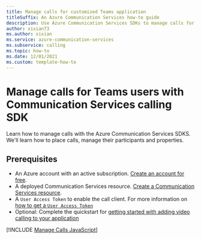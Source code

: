 ```yaml
---
title: Manage calls for customized Teams application
titleSuffix: An Azure Communication Services how-to guide
description: Use Azure Communication Services SDKs to manage calls for customized Teams application.
author: xixian73
ms.author: xixian
ms.service: azure-communication-services
ms.subservice: calling
ms.topic: how-to 
ms.date: 12/01/2021
ms.custom: template-how-to
---
```


# Manage calls for Teams users with Communication Services calling SDK

Learn how to manage calls with the Azure Communication Services SDKS. We'll learn how to place calls, manage their participants and properties.

## Prerequisites

- An Azure account with an active subscription. [Create an account for free](https://azure.microsoft.com/free/?WT.mc_id=A261C142F). 
- A deployed Communication Services resource. [Create a Communication Services resource](../../quickstarts/create-communication-resource.md).
- A `User Access Token` to enable the call client. For more information on [how to get a `User Access Token`](../../quickstarts/manage-teams-identity.md)
- Optional: Complete the quickstart for [getting started with adding video calling to your application](../../quickstarts/voice-video-calling/get-started-with-voice-video-calling-custom-teams-client.md)

[!INCLUDE [Manage Calls JavaScript](./includes/manage-calls/manage-calls-web.md)]
